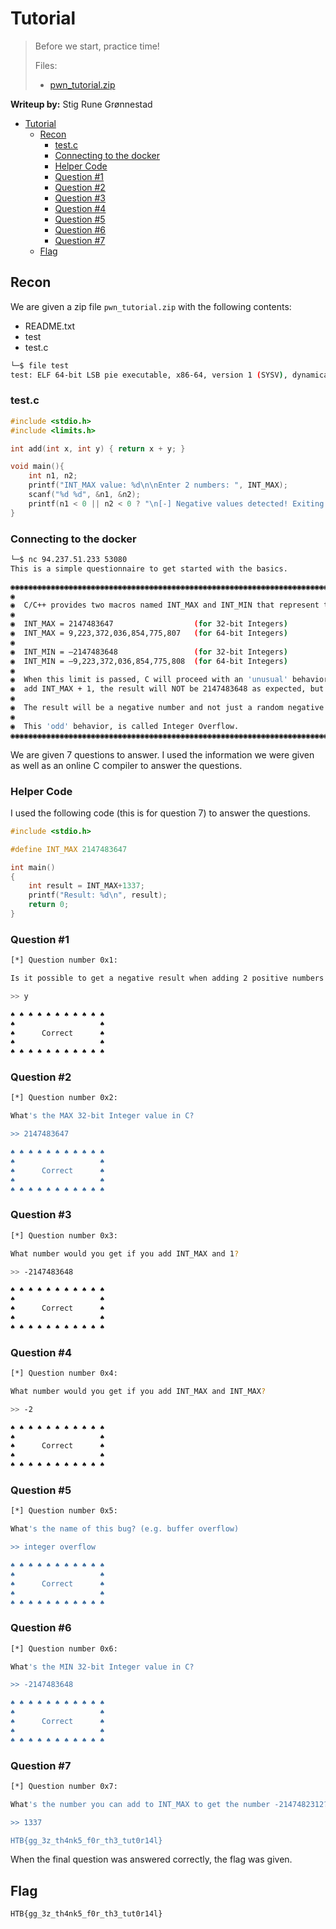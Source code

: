 # Tutorial

> Before we start, practice time!
> 
> Files:
> - [pwn_tutorial.zip](pwn_tutorial.zip)

**Writeup by:** Stig Rune Grønnestad

- [Tutorial](#tutorial)
	- [Recon](#recon)
		- [test.c](#testc)
		- [Connecting to the docker](#connecting-to-the-docker)
		- [Helper Code](#helper-code)
		- [Question #1](#question-1)
		- [Question #2](#question-2)
		- [Question #3](#question-3)
		- [Question #4](#question-4)
		- [Question #5](#question-5)
		- [Question #6](#question-6)
		- [Question #7](#question-7)
	- [Flag](#flag)

## Recon

We are given a zip file `pwn_tutorial.zip` with the following contents:

- README.txt
- test
- test.c

```bash
└─$ file test
test: ELF 64-bit LSB pie executable, x86-64, version 1 (SYSV), dynamically linked, interpreter /lib64/ld-linux-x86-64.so.2, BuildID[sha1]=53c21665e88c2f76a35aeaeb24acac843cce0b61, for GNU/Linux 3.2.0, not stripped
```

### test.c

```c
#include <stdio.h>
#include <limits.h>

int add(int x, int y) { return x + y; }

void main(){
	int n1, n2;
	printf("INT_MAX value: %d\n\nEnter 2 numbers: ", INT_MAX);
	scanf("%d %d", &n1, &n2);
	printf(n1 < 0 || n2 < 0 ? "\n[-] Negative values detected! Exiting..\n" : "\nThe sum of %d and %d is %d\n\n", n1, n2, add(n1, n2));
}
```

### Connecting to the docker

```bash
└─$ nc 94.237.51.233 53080
This is a simple questionnaire to get started with the basics.

◉◉◉◉◉◉◉◉◉◉◉◉◉◉◉◉◉◉◉◉◉◉◉◉◉◉◉◉◉◉◉◉◉◉◉◉◉◉◉◉◉◉◉◉◉◉◉◉◉◉◉◉◉◉◉◉◉◉◉◉◉◉◉◉◉◉◉◉◉◉◉◉◉◉◉◉◉◉◉◉◉◉◉◉◉◉◉◉◉◉◉◉◉
◉                                                                                           ◉
◉  C/C++ provides two macros named INT_MAX and INT_MIN that represent the integer limits.   ◉
◉                                                                                           ◉
◉  INT_MAX = 2147483647                  (for 32-bit Integers)                              ◉
◉  INT_MAX = 9,223,372,036,854,775,807   (for 64-bit Integers)                              ◉
◉                                                                                           ◉
◉  INT_MIN = –2147483648                 (for 32-bit Integers)                              ◉
◉  INT_MIN = –9,223,372,036,854,775,808  (for 64-bit Integers)                              ◉
◉                                                                                           ◉
◉  When this limit is passed, C will proceed with an 'unusual' behavior. For example, if we ◉
◉  add INT_MAX + 1, the result will NOT be 2147483648 as expected, but something else.      ◉
◉                                                                                           ◉
◉  The result will be a negative number and not just a random negative number, but INT_MIN. ◉
◉                                                                                           ◉
◉  This 'odd' behavior, is called Integer Overflow.                                         ◉
◉◉◉◉◉◉◉◉◉◉◉◉◉◉◉◉◉◉◉◉◉◉◉◉◉◉◉◉◉◉◉◉◉◉◉◉◉◉◉◉◉◉◉◉◉◉◉◉◉◉◉◉◉◉◉◉◉◉◉◉◉◉◉◉◉◉◉◉◉◉◉◉◉◉◉◉◉◉◉◉◉◉◉◉◉◉◉◉◉◉◉◉◉
```

We are given 7 questions to answer. I used the information we were given as well as an online C compiler to answer the questions.

### Helper Code

I used the following code (this is for question 7) to answer the questions.

```c
#include <stdio.h>

#define INT_MAX 2147483647

int main()
{
    int result = INT_MAX+1337;
    printf("Result: %d\n", result);
    return 0;
}
```

### Question #1
```bash
[*] Question number 0x1:

Is it possible to get a negative result when adding 2 positive numbers in C? (y/n)

>> y

♠ ♠ ♠ ♠ ♠ ♠ ♠ ♠ ♠ ♠ ♠
♠                   ♠
♠      Correct      ♠
♠                   ♠
♠ ♠ ♠ ♠ ♠ ♠ ♠ ♠ ♠ ♠ ♠
```

### Question #2
```bash
[*] Question number 0x2:

What's the MAX 32-bit Integer value in C?

>> 2147483647

♠ ♠ ♠ ♠ ♠ ♠ ♠ ♠ ♠ ♠ ♠
♠                   ♠
♠      Correct      ♠
♠                   ♠
♠ ♠ ♠ ♠ ♠ ♠ ♠ ♠ ♠ ♠ ♠
```

### Question #3
```bash
[*] Question number 0x3:

What number would you get if you add INT_MAX and 1?

>> -2147483648

♠ ♠ ♠ ♠ ♠ ♠ ♠ ♠ ♠ ♠ ♠
♠                   ♠
♠      Correct      ♠
♠                   ♠
♠ ♠ ♠ ♠ ♠ ♠ ♠ ♠ ♠ ♠ ♠
```

### Question #4
```bash
[*] Question number 0x4:

What number would you get if you add INT_MAX and INT_MAX?

>> -2

♠ ♠ ♠ ♠ ♠ ♠ ♠ ♠ ♠ ♠ ♠
♠                   ♠
♠      Correct      ♠
♠                   ♠
♠ ♠ ♠ ♠ ♠ ♠ ♠ ♠ ♠ ♠ ♠
```

### Question #5
```bash
[*] Question number 0x5:

What's the name of this bug? (e.g. buffer overflow)

>> integer overflow

♠ ♠ ♠ ♠ ♠ ♠ ♠ ♠ ♠ ♠ ♠
♠                   ♠
♠      Correct      ♠
♠                   ♠
♠ ♠ ♠ ♠ ♠ ♠ ♠ ♠ ♠ ♠ ♠
```

### Question #6
```bash
[*] Question number 0x6:

What's the MIN 32-bit Integer value in C?

>> -2147483648

♠ ♠ ♠ ♠ ♠ ♠ ♠ ♠ ♠ ♠ ♠
♠                   ♠
♠      Correct      ♠
♠                   ♠
♠ ♠ ♠ ♠ ♠ ♠ ♠ ♠ ♠ ♠ ♠
```

### Question #7
```bash
[*] Question number 0x7:

What's the number you can add to INT_MAX to get the number -2147482312?

>> 1337

HTB{gg_3z_th4nk5_f0r_th3_tut0r14l}
```

When the final question was answered correctly, the flag was given.

## Flag

`HTB{gg_3z_th4nk5_f0r_th3_tut0r14l}`